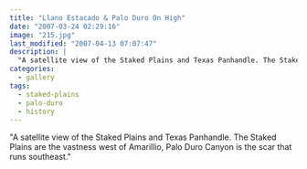 ```yaml
---
title: "Llano Estacado & Palo Duro On High"
date: "2007-03-24 02:29:16"
image: "215.jpg"
last_modified: "2007-04-13 07:07:47"
description: |
  "A satellite view of the Staked Plains and Texas Panhandle. The Staked Plains are the vastness west of Amarillio, Palo Duro Canyon is the scar that runs southeast."
categories:
  - gallery
tags:
  - staked-plains
  - palo-duro
  - history  
---
```


"A satellite view of the Staked Plains and Texas Panhandle. The Staked Plains are the vastness west of Amarillio, Palo Duro Canyon is the scar that runs southeast."
